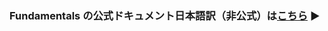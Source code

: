### Fundamentals の公式ドキュメント日本語訳（非公式）は[こちら](../../../../../../docs/grid/guides/Fundamentals.md) :arrow_forward:
